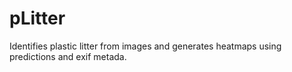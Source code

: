 # pLitter
Identifies plastic litter from images and generates heatmaps using predictions and exif metada.  

